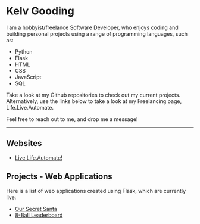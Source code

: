 # Kelv Gooding

I am a hobbyist/freelance Software Developer, who enjoys coding and building personal projects using a range of programming languages, such as:

* Python
* Flask
* HTML
* CSS
* JavaScript
* SQL

Take a look at my Github repositories to check out my current projects. Alternatively, use the links below to take a look at my Freelancing page, Life.Live.Automate.

Feel free to reach out to me, and drop me a message!

---

## **Websites**

* [Live.Life.Automate!](https://livelifeautomate.co.uk/)

## **Projects - Web Applications**

Here is a list of web applications created using Flask, which are currently live:

* [Our Secret Santa](https://www.oursecretsanta.co.uk/)
* [8-Ball Leaderboard](https://eightball-leaderboard.onrender.com/)

<!---
KGoodz93/KGoodz93 is a ✨ special ✨ repository because its `README.md` (this file) appears on your GitHub profile.
You can click the Preview link to take a look at your changes.
--->
